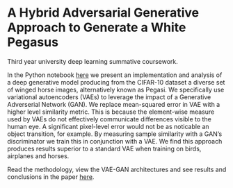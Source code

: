 # A Hybrid Adversarial Generative Approach to Generate a White Pegasus
Third year university deep learning summative coursework.

In the Python notebook [here](./pegasus-code.ipynb) we present an implementation and analysis of a deep generative model producing from the CIFAR-10 dataset a diverse set of winged horse images, alternatively known as Pegasi. We specifically use variational autoencoders (VAEs) to leverage the impact of a Generative Adverserial Network (GAN). We replace mean-squared error in VAE with a higher level similarity metric. This is because the element-wise measure used by VAEs do not effectively communicate differences visible to the human eye. A significant pixel-level error would not be as noticable an object transition, for example. By measuring sample similarity with a GAN’s discriminator we train this in conjunction with a VAE. We find this approach produces results superior to a standard VAE when training on birds, airplanes and horses.

Read the methodology, view the VAE-GAN architectures and see results and conclusions in the paper [here](./pegasus-paper.pdf).

